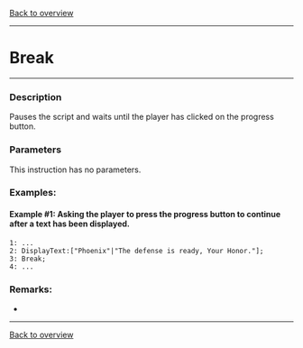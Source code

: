 [Back to overview](index.md)

---
# Break
---
### Description
Pauses the script and waits until the player has clicked on the progress button.

### Parameters
This instruction has no parameters.

### Examples:
#### Example #1: Asking the player to press the progress button to continue after a text has been displayed.
```
1: ...
2: DisplayText:["Phoenix"|"The defense is ready, Your Honor."];
3: Break;
4: ...
```

### Remarks:
-

---
[Back to overview](index.md)
